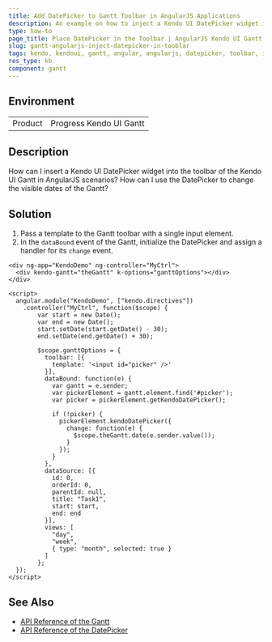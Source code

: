 ```yaml
---
title: Add DatePicker to Gantt Toolbar in AngularJS Applications
description: An example on how to inject a Kendo UI DatePicker widget in the Kendo UI Gantt in AngularJS applications.
type: how-to
page_title: Place DatePicker in the Toolbar | AngularJS Kendo UI Gantt
slug: gantt-angularjs-inject-datepicker-in-tooblar
tags: kendo, kendoui, gantt, angular, angularjs, datepicker, toolbar, inject, insert-picker
res_type: kb
component: gantt
---
```


## Environment

<table>
 <tr>
  <td>Product</td>
  <td>Progress Kendo UI Gantt</td>
 </tr>
</table>


## Description

How can I insert a Kendo UI DatePicker widget into the toolbar of the Kendo UI Gantt in AngularJS scenarios? How can I use the DatePicker to change the visible dates of the Gantt?

## Solution

1. Pass a template to the Gantt toolbar with a single input element.
1. In the `dataBound` event of the Gantt, initialize the DatePicker and assign a handler for its `change` event.

```dojo
<div ng-app="KendoDemo" ng-controller="MyCtrl">
  <div kendo-gantt="theGantt" k-options="ganttOptions"></div>    
</div>

<script>
  angular.module("KendoDemo", ["kendo.directives"])
    .controller("MyCtrl", function($scope) {
		var start = new Date();
		var end = new Date();
		start.setDate(start.getDate() - 30);
		end.setDate(end.getDate() + 30);

		$scope.ganttOptions = {
		  toolbar: [{
			template: '<input id="picker" />'
		  }],
		  dataBound: function(e) {
			var gantt = e.sender;
			var pickerElement = gantt.element.find('#picker');
			var picker = pickerElement.getKendoDatePicker();

			if (!picker) {
			  pickerElement.kendoDatePicker({
				change: function(e) {
				  $scope.theGantt.date(e.sender.value());
				}
			  });
			}
		  },
		  dataSource: [{
			id: 0,
			orderId: 0,
			parentId: null,
			title: "Task1",
			start: start,
			end: end
		  }],
		  views: [
			"day",
			"week",
			{ type: "month", selected: true }
		  ]
		};
  });
</script>
```

## See Also

* [API Reference of the Gantt](http://docs.telerik.com/kendo-ui/api/javascript/ui/gantt)
* [API Reference of the DatePicker](http://docs.telerik.com/kendo-ui/api/javascript/ui/gantt)
